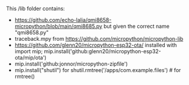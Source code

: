 This /lib folder contains:
- https://github.com/echo-lalia/qmi8658-micropython/blob/main/qmi8685.py but given the correct name "qmi8658.py"
- traceback.mpy from https://github.com/micropython/micropython-lib
- https://github.com/glenn20/micropython-esp32-ota/ installed with import mip; mip.install('github:glenn20/micropython-esp32-ota/mip/ota')
- mip.install('github:jonnor/micropython-zipfile')
- mip.install("shutil") for shutil.rmtree('/apps/com.example.files') # for rmtree()

